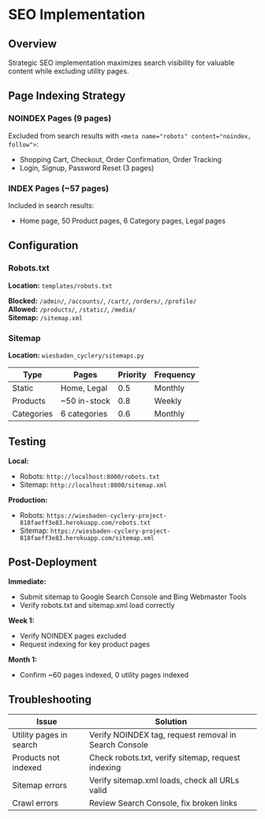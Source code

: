 # SEO Implementation

## Overview

Strategic SEO implementation maximizes search visibility for valuable content while excluding utility pages.

## Page Indexing Strategy

### NOINDEX Pages (9 pages)
Excluded from search results with `<meta name="robots" content="noindex, follow">`:
- Shopping Cart, Checkout, Order Confirmation, Order Tracking
- Login, Signup, Password Reset (3 pages)

### INDEX Pages (~57 pages)
Included in search results:
- Home page, 50 Product pages, 6 Category pages, Legal pages

## Configuration

### Robots.txt
**Location:** `templates/robots.txt`

**Blocked:** `/admin/`, `/accounts/`, `/cart/`, `/orders/`, `/profile/`  
**Allowed:** `/products/`, `/static/`, `/media/`  
**Sitemap:** `/sitemap.xml`

### Sitemap
**Location:** `wiesbaden_cyclery/sitemaps.py`

| Type | Pages | Priority | Frequency |
|------|-------|----------|-----------|
| Static | Home, Legal | 0.5 | Monthly |
| Products | ~50 in-stock | 0.8 | Weekly |
| Categories | 6 categories | 0.6 | Monthly |

## Testing

**Local:**
- Robots: `http://localhost:8000/robots.txt`
- Sitemap: `http://localhost:8000/sitemap.xml`

**Production:**
- Robots: `https://wiesbaden-cyclery-project-818faeff3e83.herokuapp.com/robots.txt`
- Sitemap: `https://wiesbaden-cyclery-project-818faeff3e83.herokuapp.com/sitemap.xml`

## Post-Deployment

**Immediate:**
- Submit sitemap to Google Search Console and Bing Webmaster Tools
- Verify robots.txt and sitemap.xml load correctly

**Week 1:**
- Verify NOINDEX pages excluded
- Request indexing for key product pages

**Month 1:**
- Confirm ~60 pages indexed, 0 utility pages indexed

## Troubleshooting

| Issue | Solution |
|-------|----------|
| Utility pages in search | Verify NOINDEX tag, request removal in Search Console |
| Products not indexed | Check robots.txt, verify sitemap, request indexing |
| Sitemap errors | Verify sitemap.xml loads, check all URLs valid |
| Crawl errors | Review Search Console, fix broken links |
